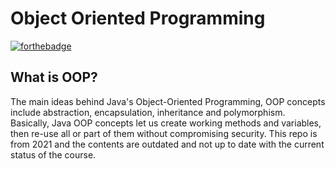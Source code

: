 # Object Oriented Programming 

[![forthebadge](https://forthebadge.com/images/badges/made-with-java.svg)](https://java.com)

## What is OOP?

The main ideas behind Java's Object-Oriented Programming, OOP concepts include abstraction, encapsulation, inheritance and polymorphism. Basically, Java OOP concepts let us create working methods and variables, then re-use all or part of them without compromising security. This repo is from 2021 and the contents are outdated and not up to date with the current status of the course. 
